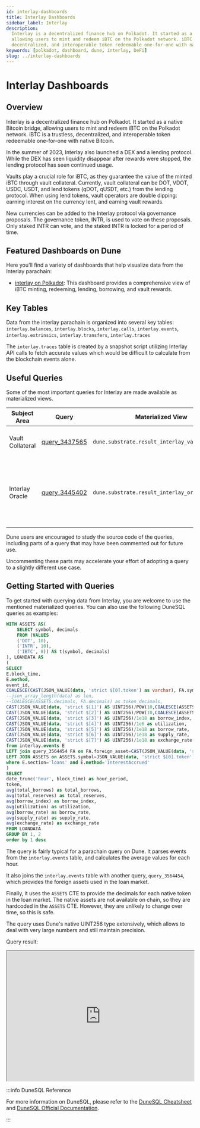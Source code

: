 ```yaml
---
id: interlay-dashboards
title: Interlay Dashboards
sidebar_label: Interlay
description:
  Interlay is a decentralized finance hub on Polkadot. It started as a native Bitcoin bridge,
  allowing users to mint and redeem iBTC on the Polkadot network. iBTC is a trustless,
  decentralized, and interoperable token redeemable one-for-one with native Bitcoin.
keywords: [polkadot, dashboard, dune, interlay, DeFi]
slug: ../interlay-dashboards
---
```


# Interlay Dashboards

## Overview

Interlay is a decentralized finance hub on Polkadot. It started as a native Bitcoin bridge, allowing
users to mint and redeem iBTC on the Polkadot network. iBTC is a trustless, decentralized, and
interoperable token redeemable one-for-one with native Bitcoin.

In the summer of 2023, Interlay also launched a DEX and a lending protocol. While the DEX has seen
liquidity disappear after rewards were stopped, the lending protocol has seen continued usage.

Vaults play a crucial role for iBTC, as they guarantee the value of the minted iBTC through vault
collateral. Currently, vault collateral can be DOT, VDOT, USDC, USDT, and lend tokens (qDOT, qUSDT,
etc.) from the lending protocol. When using lend tokens, vault operators are double dipping: earning
interest on the currency lent, and earning vault rewards.

New currencies can be added to the Interlay protocol via governance proposals. The governance token,
INTR, is used to vote on these proposals. Only staked INTR can vote, and the staked INTR is locked
for a period of time.

## Featured Dashboards on Dune

Here you'll find a variety of dashboards that help visualize data from the Interlay parachain:

- [interlay on Polkadot](https://dune.com/substrate/polkadot-interlay): This dashboard provides a
  comprehensive view of iBTC minting, redeeming, lending, borrowing, and vault rewards.

## Key Tables

Data from the interlay parachain is organized into several key tables: `interlay.balances`,
`interlay.blocks`, `interlay.calls`, `interlay.events`, `interlay.extrinsics`, `interlay.transfers`,
`interlay.traces`

The `interlay.traces` table is created by a snapshot script utilizing Interlay API calls to fetch
accurate values which would be difficult to calculate from the blockchain events alone.

## Useful Queries

Some of the most important queries for Interlay are made available as materialized views.

| Subject Area     | Query                                             | Materialized View                               | Description                                                                |
| ---------------- | ------------------------------------------------- | ----------------------------------------------- | -------------------------------------------------------------------------- |
| Vault Collateral | [query_3437565](https://dune.com/queries/3437565) | `dune.substrate.result_interlay_vault_creation` | Provides vaults and their collateral.                                      |
| Interlay Oracle  | [query_3445402](https://dune.com/queries/3445402) | `dune.substrate.result_interlay_oracle`         | Provides hourly oracle values for all currencies present on the parachain. |

Dune users are encouraged to study the source code of the queries, including parts of a query that
may have been commented out for future use.

Uncommenting these parts may accelerate your effort of adopting a query to a slightly different use
case.

## Getting Started with Queries

To get started with querying data from Interlay, you are welcome to use the mentioned materialized
queries. You can also use the following DuneSQL queries as examples:

```sql title="Interlay Loan Market Data" showLineNumbers
WITH ASSETS AS(
    SELECT symbol, decimals
    FROM (VALUES
    ('DOT', 10),
    ('INTR', 10),
    ('IBTC', 8)) AS t(symbol, decimals)
), LOANDATA AS
(
SELECT
E.block_time,
E.method,
event_id,
COALESCE(CAST(JSON_VALUE(data, 'strict $[0].token') as varchar), FA.symbol) as token,
--json_array_length(data) as len,
--COALESCE(ASSETS.decimals, FA.decimals) as token_decimals,
CAST(JSON_VALUE(data, 'strict $[1]') AS UINT256)/POW(10,COALESCE(ASSETS.decimals, FA.decimals)) as total_borrows,
CAST(JSON_VALUE(data, 'strict $[2]') AS UINT256)/POW(10,COALESCE(ASSETS.decimals, FA.decimals)) as total_reserves,
CAST(JSON_VALUE(data, 'strict $[3]') AS UINT256)/1e18 as borrow_index,
CAST(JSON_VALUE(data, 'strict $[4]') AS UINT256)/1e6 as utilization,
CAST(JSON_VALUE(data, 'strict $[5]') AS UINT256)/1e18 as borrow_rate,
CAST(JSON_VALUE(data, 'strict $[6]') AS UINT256)/1e18 as supply_rate,
CAST(JSON_VALUE(data, 'strict $[7]') AS UINT256)/1e18 as exchange_rate
from interlay.events E
LEFT join query_3564454 FA on FA.foreign_asset=CAST(JSON_VALUE(data, 'strict $[0].foreignAsset') as INT)
LEFT JOIN ASSETS on ASSETS.symbol=JSON_VALUE(data, 'strict $[0].token')
where E.section='loans' and E.method='InterestAccrued'
)
SELECT
date_trunc('hour', block_time) as hour_period,
token,
avg(total_borrows) as total_borrows,
avg(total_reserves) as total_reserves,
avg(borrow_index) as borrow_index,
avg(utilization) as utilization,
avg(borrow_rate) as borrow_rate,
avg(supply_rate) as supply_rate,
avg(exchange_rate) as exchange_rate
FROM LOANDATA
GROUP BY 1, 2
order by 1 desc


```

The query is fairly typical for a parachain query on Dune. It parses events from the
`interlay.events` table, and calculates the average values for each hour.

It also joins the `interlay.events` table with another query, `query_3564454`, which provides the
foreign assets used in the loan market.

Finally, it uses the `ASSETS` CTE to provide the decimals for each native token in the loan market.
The native assets are not available on chain, so they are hardcoded in the `ASSETS` CTE. However,
they are unlikely to change over time, so this is safe.

The query uses Dune's native UINT256 type extensively, which allows to deal with very large numbers
and still maintain precision.

Query result:

<iframe src="https://dune.com/embeds/3574287/6017896/" height="350" width="100%"></iframe>

:::info DuneSQL Reference

For more information on DuneSQL, please refer to the [DuneSQL Cheatsheet](../dunesql-cheatsheet.md)
and
[DuneSQL Official Documentation](https://docs.dune.com/query-engine/Functions-and-operators/index).

:::
